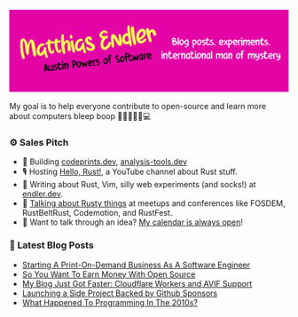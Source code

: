 ![Rad header](drawing.svg)

My goal is to help everyone contribute to open-source and learn more about
computers bleep boop 🤖👾👨🏻‍⚙️💻

### ⚙️ Sales Pitch

* 🌊 Building [codeprints.dev](https://codeprints.dev/), [analysis-tools.dev](https://analysis-tools.dev/)
* 🎙 Hosting [Hello, Rust!](https://hello-rust.show/), a YouTube channel about
  Rust stuff.
* 🧦 Writing about Rust, Vim, silly web experiments (and socks!) at [endler.dev](https://endler.dev/).
* 🐠 [Talking about Rusty things](https://endler.dev/talks/) at meetups and conferences like FOSDEM, RustBeltRust, Codemotion, and RustFest.
* 📆 Want to talk through an idea? [My calendar is always open](https://calendly.com/matthias-endler)!

### 📝 Latest Blog Posts

<!-- BLOG-POST-LIST:START -->
- [Starting A Print-On-Demand Business As A Software Engineer](https://endler.dev/2021/codeprints/)
- [So You Want To Earn Money With Open Source](https://endler.dev/2021/oss-money/)
- [My Blog Just Got Faster: Cloudflare Workers and AVIF Support](https://endler.dev/2020/perf/)
- [Launching a Side Project Backed by Github Sponsors](https://endler.dev/2020/sponsors/)
- [What Happened To Programming In The 2010s?](https://endler.dev/2020/review/)
<!-- BLOG-POST-LIST:END -->
